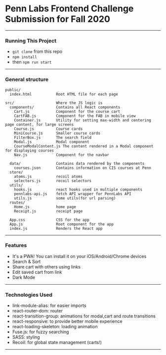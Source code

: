 # Penn Labs Frontend Challenge Submission for Fall 2020

---

### Running This Project

-   `git clone` from this repo
-   `npm install`
-   then `npm run start`

---

### General structure

```
public/
  index.html           Root HTML file for each page

src/                   Where the JS logic is
  components/          Contains all React components
    Cart.js            Component for the course cart
    CartFAB.js         Component for the FAB in mobile view
    Container.js       Utility for setting max-width and centering page content, for large screens
    Course.js          Course cards
    MiniCourse.js      Smaller course cards
    FilterBox.js       The search field
    Modal.js           Modal component
    CourseModalContent.js The content rendered in a Modal component for displaying courses
    Nav.js             Component for the navbar

  data/                Contains data rendered by the components
    courses.json       Contains information on CIS courses at Penn
  store/
    atoms.js           recoil atoms
    selectors.js       recoil selectors
  utils/
    hooks.js           react hooks used in multiple components
    pennlabs-api.js    fetch API wrapper for PennLabs API
    utils.js           some utils(for url parsing)
  routes/
    Home.js            home page
    Receipt.js         receipt page

  App.css              CSS for the app
  App.js               Root component for the app
  index.js             Renders the React app
```

---

### Features

-   It's a PWA! You can install it on your iOS/Android/Chrome devices
-   Search & Sort
-   Share cart with others using links
-   Edit saved cart from link
-   Dark Mode

---

### Technologies Used

-   link-module-alias: for easier imports
-   react-router-dom: router
-   react-transition-group: animations for modal,cart and route transitions
-   react-responsive: to provide better mobile experience
-   react-loading-skeleton: loading animation
-   Fuse.js: for fuzzy searching
-   SASS: styling
-   Recoil: for global state management (carts!)

---
